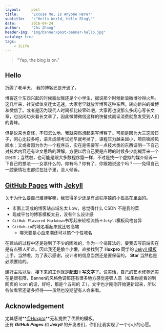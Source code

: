 ```yaml
---
layout:     post
title:      "Excuse Me, Is Anyone Here?"
subtitle:   "\"Hello World, Hello Blog\""
date:       2016-04-24
author:     "Chi Zhang"
header-img: "img/banner/post-banner-hello.jpg"
catalog: true
tags:
    - iLife
---
```


> "Yep, the blog is on."

## Hello

折腾了老半天， 我的博客还是开通了。

博客这个东西兴起的时候貌似我还是个小学生，据说那个时候新浪微博吵得火热。这几年来，社交媒体变迁太迅速，大家老早就放弃博客这种东西，转向新兴的微博和微信了。或者是因为现代人时间都比较零碎吧，大家再也没那么多闲心写长文章，也没闲功夫看长文章了，因此微博微信这样的快餐式阅读消费就愈发受到人们的青睐。

但是说来也奇怪，不知怎么地，我就突然想起来写博客了。可能是因为大三这段日子，闲心比较多吧，语言成绩考试老早就考掉了，课程压力越来越小，项目嘛顺风顺水；又或者因为作为一个程序员，实在是需要写一点技术类的东西证明一下自己对技术内容还有论文思路的理解，方便以后自己要是应聘的时候多少能糊弄来一个`加分项`；当然啦，也可能是跟大多数程序猿一样，不过是找一个虚拟的媒介倾诉一下自己的想法——女票什么的，你有吗？你有了，你跟她说这个吗？——免得自己一腔豪情壮志都烂在肚子里，没人倾诉。

## [GitHub Pages](https://pages.github.com/) with [Jekyll](http://jekyllrb.com/)

关于为什么要自己建博客嘛，我觉得多少还是有点程序猿的小孤高在里面的。

* 市面上现成的博客站点域名太 Low，总觉得什么 CSDN 不是我的菜
* 现成平台的博客模板太丑，没有什么设计感
* `GitHub Flavored Markdown`书写起来轻松流畅＋`Jekyll`模板风格各异
* `GitHub.io`的域名看起来就比较高端
  * 哪天要是心血来潮还可以搞个个性域名

在建站的过程中还是碰到了不少的困难的，作为一个搞算法的，要我去写前端实在是有点强人所难。因此我还是偷个小懒，直接找到了 **Huxpro** 同学的 [Jekyll 模板](https://github.com/huxpro/huxpro.github.io/)上手。当然啦，为了表示感谢，设计者的信息当然还是要保留的， **Star** 当然也是必须要给的。

建好主站以后，接下来的工作就是**配图＋写文字**了。说实话，自己的艺术修养还实在是很有限，Banner的风格色调都还有很多地方感觉差强人意（如果你能看的到网页的 icon 的话，好吧，那是个五彩的 Ｚ），文字也才刚刚开始更新起来，所以各位看官还请多担待——虽然也没期望有人会来看。

## Acknowledgement

尤其感谢**[＠Huxpro](https://github.com/Huxpro)**无私提供了优质的模板。  
还有 ***GitHub Pages*** 和 ***Jekyll*** 的开发者们，你们让我实现了一个小小的心愿。
　

